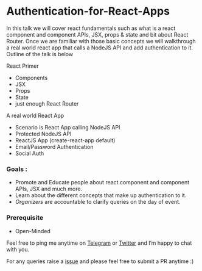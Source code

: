 # Authentication-for-React-Apps

In this talk we will cover react fundamentals such as what is a react component and component APIs, JSX, props & state and bit about React Router. Once we are familiar with those basic concepts we will walkthrough a real world react app that calls a NodeJS API and add authentication to it. Outline of the talk is below

React Primer

* Components
* JSX
* Props
* State
* just enough React Router

A real world React App

* Scenario is React App calling NodeJS API
* Protected NodeJS API
* ReactJS App (create-react-app default)
* Email/Password Authentication
* Social Auth

### Goals : 

* Promote and Educate people about react component and component APIs, JSX and much more. 
* Learn about the different concepts that make up authentication to it. 
* *Organizers* are accountable to clarify queries on the day of event. 

### Prerequisite 

* Open-Minded 

Feel free to ping me anytime on [Telegram](http://telegram.me/rowdymehul) or [Twitter](http://twitter.com/rowdymehul) and I’m happy to chat with you.

For any queries raise a [issue](https://github.com/rowdymehul/Authentication-for-React-Apps/issues) and please feel free to submit a PR anytime :)
